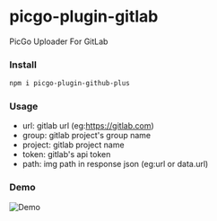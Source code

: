 # picgo-plugin-gitlab

PicGo Uploader For GitLab

### Install

```bash
npm i picgo-plugin-github-plus
```

### Usage

- url: gitlab url (eg:https://gitlab.com)
- group: gitlab project's group name
- project: gitlab project name
- token: gitlab's api token
- path: img path in response json (eg:url or data.url)

### Demo

![Demo](https://github.com/bugwz/picgo-plugin-gitlab/blob/master/static/demo.jpg?raw=true)
